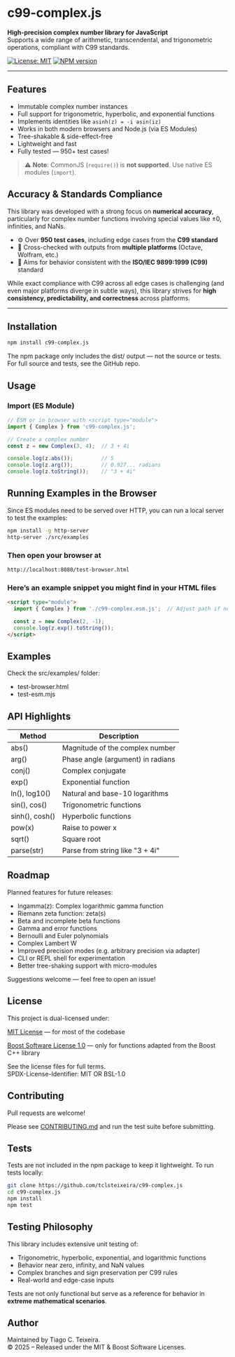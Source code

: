 # c99-complex.js

**High-precision complex number library for JavaScript**  
Supports a wide range of arithmetic, transcendental, and trigonometric operations, compliant with C99 standards.

[![License: MIT](https://img.shields.io/badge/license-MIT-blue.svg)](./LICENSE)
[![NPM version](https://img.shields.io/npm/v/c99-complex.js.svg)](https://www.npmjs.com/package/c99-complex.js)

---

## Features

- Immutable complex number instances
- Full support for trigonometric, hyperbolic, and exponential functions
- Implements identities like `asinh(z) = -i asin(iz)`
- Works in both modern browsers and Node.js (via ES Modules)
- Tree-shakable & side-effect-free
- Lightweight and fast
- Fully tested — 950+ test cases!

> ⚠️ **Note**: CommonJS (`require()`) is **not supported**. Use native ES modules (`import`).

## Accuracy & Standards Compliance

This library was developed with a strong focus on **numerical accuracy**, particularly for complex number functions involving special values like ±0, infinities, and NaNs.

- ⚙️ Over **950 test cases**, including edge cases from the **C99 standard**
- 🔬 Cross-checked with outputs from **multiple platforms** (Octave, Wolfram, etc.)
- 🎯 Aims for behavior consistent with the **ISO/IEC 9899:1999 (C99)** standard

While exact compliance with C99 across all edge cases is challenging (and even major platforms diverge in subtle ways), this library strives for **high consistency, predictability, and correctness** across platforms.

---

## Installation

```bash
npm install c99-complex.js
```

The npm package only includes the dist/ output — not the source or tests.
For full source and tests, see the GitHub repo.

## Usage

### Import (ES Module)

```javascript
// ESM or in browser with <script type="module">
import { Complex } from 'c99-complex.js';

// Create a complex number
const z = new Complex(3, 4);  // 3 + 4i

console.log(z.abs());         // 5
console.log(z.arg());         // 0.927... radians
console.log(z.toString());    // "3 + 4i"
```

## Running Examples in the Browser

Since ES modules need to be served over HTTP, you can run a local server to test the examples:

```bash
npm install -g http-server
http-server ./src/examples
```

### Then open your browser at

```bash
http://localhost:8080/test-browser.html
```

### Here’s an example snippet you might find in your HTML files

```html
<script type="module">
  import { Complex } from './c99-complex.esm.js';  // Adjust path if needed

  const z = new Complex(2, -1);
  console.log(z.exp().toString());
</script>
```

## Examples

Check the src/examples/ folder:

- test-browser.html
- test-esm.mjs

## API Highlights

| Method        | Description                      |
|---------------|--------------------------------|
| abs()         | Magnitude of the complex number |
| arg()         | Phase angle (argument) in radians          |
| conj()        | Complex conjugate               |
| exp()         | Exponential function            |
| ln(), log10() | Natural and base-10 logarithms |
| sin(), cos()  | Trigonometric functions        |
| sinh(), cosh()| Hyperbolic functions            |
| pow(x)        | Raise to power x                |
| sqrt()        | Square root                    |
| parse(str)    | Parse from string like "3 + 4i"|

## Roadmap

Planned features for future releases:

- lngamma(z): Complex logarithmic gamma function
- Riemann zeta function: zeta(s)
- Beta and incomplete beta functions
- Gamma and error functions
- Bernoulli and Euler polynomials
- Complex Lambert W
- Improved precision modes (e.g. arbitrary precision via adapter)
- CLI or REPL shell for experimentation
- Better tree-shaking support with micro-modules

Suggestions welcome — feel free to open an issue!

## License

This project is dual-licensed under:

[MIT License](./LICENSE) — for most of the codebase

[Boost Software License 1.0](./LICENSE.BOOST-1.0) — only for functions adapted from the Boost C++ library

See the license files for full terms.\
SPDX-License-Identifier: MIT OR BSL-1.0

## Contributing

Pull requests are welcome!

Please see [CONTRIBUTING.md](./CONTRIBUTING.md) and
run the test suite before submitting.

## Tests

Tests are not included in the npm package to keep it lightweight.
To run tests locally:

```bash
git clone https://github.com/tclsteixeira/c99-complex.js
cd c99-complex.js
npm install
npm test
```

## Testing Philosophy

This library includes extensive unit testing of:

- Trigonometric, hyperbolic, exponential, and logarithmic functions
- Behavior near zero, infinity, and NaN values
- Complex branches and sign preservation per C99 rules
- Real-world and edge-case inputs

Tests are not only functional but serve as a reference for behavior in **extreme mathematical scenarios**.

## Author

Maintained by Tiago C. Teixeira.\
© 2025 – Released under the MIT & Boost Software Licenses.
